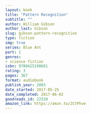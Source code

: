```yaml
---
layout: book
title: "Pattern Recognition"
subtitle: ""
author: William Gibson
author_last: Gibson
slug: gibson-pattern-recognition
type: fiction
img: true
series: Blue Ant
part: 1
genres:
- science fiction
isbn: 9780425198681
rating: 3
pages: 367
format: audiobook
publish_year: 2003
date_started: 2017-05-25
date_completed: 2017-06-02
goodreads_id: 22320
amazon_link: https://amzn.to/2CtPhve
---
```

